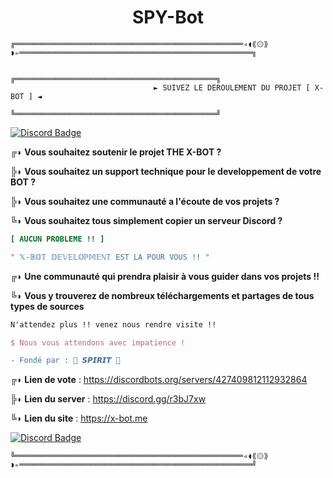 <h1 align="center">SPY-Bot</h1>

```fix
╔═══════════════════════════════════════════════════◃◖⟪۞⟫◗▹════════════════════════════════════════════════════╗
```
                                   ╔═════════════════════════════════════════════╗
                                    ► SUIVEZ LE DEROULEMENT DU PROJET [ X-BOT ] ◄
                                   ╚═════════════════════════════════════════════╝


[![Discord Badge](https://discordapp.com/api/guilds/427409812112932864/embed.png)](https://discord.gg/r3bJ7xw)


╔◗ **Vous souhaitez soutenir le projet THE X-BOT ?**

╠◗ **Vous souhaitez un support technique pour le developpement de votre BOT ?**

╠◗ **Vous souhaitez une communauté a l'écoute de vos projets ?**

╚◗ **Vous souhaitez tous simplement copier un serveur Discord ?**


```ini
[ AUCUN PROBLEME !! ]
```
```cpp
" 𝕏-𝔹𝕆𝕋 𝔻𝔼𝕍𝔼𝕃𝕆ℙ𝕄𝔼ℕ𝕋 EST LA POUR VOUS !! "
```


╔◗ **Une communauté qui prendra plaisir à vous guider dans vos projets !!**

╚◗ **Vous y trouverez de nombreux téléchargements et partages de tous types de sources**


```css
N'attendez plus !! venez nous rendre visite !!
```
```tex
$ Nous vous attendons avec impatience !
```
```diff
- Fondé par : 🔱 𝙎𝙋𝙄𝙍𝙄𝙏 🔱
```

╔◗ __**Lien de vote**__ : https://discordbots.org/servers/427409812112932864

╠◗ __**Lien du server**__ : https://discord.gg/r3bJ7xw

╚◗ __**Lien du site**__ : https://x-bot.me

[![Discord Badge](https://cdn.discordapp.com/attachments/459410167419633697/476707840669646858/Webp.net-resizeimage_3.png)](https://discord.gg/r3bJ7xw)

```fix
╚═══════════════════════════════════════════════════◃◖⟪۞⟫◗▹════════════════════════════════════════════════════╝
```

